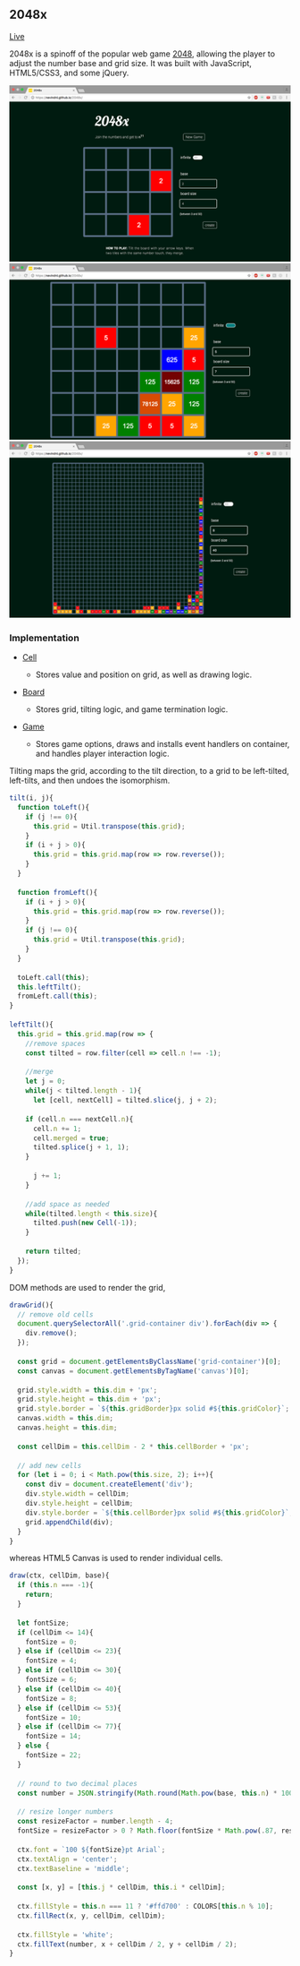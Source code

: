 ## 2048x

[Live](https://nevindnl.github.io/2048x)

2048x is a spinoff of the popular web game [2048](http://gabrielecirulli.github.io/2048), allowing the player to adjust the number base and grid size. It was built with JavaScript, HTML5/CSS3, and some jQuery.

![image of splash](./screenshots/splash.png)
![image of 7](./screenshots/7.png)
![image of 40](./screenshots/40.png)

### Implementation
* [Cell][cell]
  * Stores value and position on grid, as well as drawing logic.
* [Board][board]
  * Stores grid, tilting logic, and game termination logic.
* [Game][game]
  * Stores game options, draws and installs event handlers on container, and handles player interaction logic.

  [cell]: ./lib/cell.js
  [board]: ./lib/board.js
  [game]: ./lib/game.js

Tilting maps the grid, according to the tilt direction, to a grid to be left-tilted, left-tilts, and then undoes the isomorphism.

```Javascript
tilt(i, j){
  function toLeft(){
    if (j !== 0){
      this.grid = Util.transpose(this.grid);
    }
    if (i + j > 0){
      this.grid = this.grid.map(row => row.reverse());
    }
  }

  function fromLeft(){
    if (i + j > 0){
      this.grid = this.grid.map(row => row.reverse());
    }
    if (j !== 0){
      this.grid = Util.transpose(this.grid);
    }
  }

  toLeft.call(this);
  this.leftTilt();
  fromLeft.call(this);
}

leftTilt(){
  this.grid = this.grid.map(row => {
    //remove spaces
    const tilted = row.filter(cell => cell.n !== -1);

    //merge
    let j = 0;
    while(j < tilted.length - 1){
      let [cell, nextCell] = tilted.slice(j, j + 2);

    if (cell.n === nextCell.n){
      cell.n += 1;
      cell.merged = true;
      tilted.splice(j + 1, 1);
    }

      j += 1;
    }

    //add space as needed
    while(tilted.length < this.size){
      tilted.push(new Cell(-1));
    }

    return tilted;
  });
}
```

DOM methods are used to render the grid,

```Javascript
drawGrid(){
  // remove old cells
  document.querySelectorAll('.grid-container div').forEach(div => {
    div.remove();
  });

  const grid = document.getElementsByClassName('grid-container')[0];
  const canvas = document.getElementsByTagName('canvas')[0];

  grid.style.width = this.dim + 'px';
  grid.style.height = this.dim + 'px';
  grid.style.border = `${this.gridBorder}px solid #${this.gridColor}`;
  canvas.width = this.dim;
  canvas.height = this.dim;

  const cellDim = this.cellDim - 2 * this.cellBorder + 'px';

  // add new cells
  for (let i = 0; i < Math.pow(this.size, 2); i++){
    const div = document.createElement('div');
    div.style.width = cellDim;
    div.style.height = cellDim;
    div.style.border = `${this.cellBorder}px solid #${this.gridColor}`;
    grid.appendChild(div);
  }
}
```

whereas HTML5 Canvas is used to render individual cells.

```Javascript
draw(ctx, cellDim, base){
  if (this.n === -1){
    return;
  }

  let fontSize;
  if (cellDim <= 14){
    fontSize = 0;
  } else if (cellDim <= 23){
    fontSize = 4;
  } else if (cellDim <= 30){
    fontSize = 6;
  } else if (cellDim <= 40){
    fontSize = 8;
  } else if (cellDim <= 53){
    fontSize = 10;
  } else if (cellDim <= 77){
    fontSize = 14;
  } else {
    fontSize = 22;
  }

  // round to two decimal places
  const number = JSON.stringify(Math.round(Math.pow(base, this.n) * 100)/100);

  // resize longer numbers
  const resizeFactor = number.length - 4;
  fontSize = resizeFactor > 0 ? Math.floor(fontSize * Math.pow(.87, resizeFactor)) : fontSize;

  ctx.font = `100 ${fontSize}pt Arial`;
  ctx.textAlign = 'center';
  ctx.textBaseline = 'middle';

  const [x, y] = [this.j * cellDim, this.i * cellDim];

  ctx.fillStyle = this.n === 11 ? '#ffd700' : COLORS[this.n % 10];
  ctx.fillRect(x, y, cellDim, cellDim);

  ctx.fillStyle = 'white';
  ctx.fillText(number, x + cellDim / 2, y + cellDim / 2);
}
```
